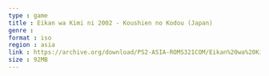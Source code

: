 ```yaml
---
type : game
title : Eikan wa Kimi ni 2002 - Koushien no Kodou (Japan)
genre : 
format : iso
region : asia
link : https://archive.org/download/PS2-ASIA-ROMS321COM/Eikan%20wa%20Kimi%20ni%202002%20-%20Koushien%20no%20Kodou%20%28Japan%29.7z
size : 92MB
---
```

